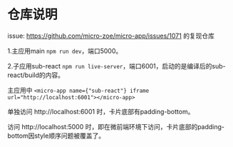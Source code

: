 # 仓库说明
issue: https://github.com/micro-zoe/micro-app/issues/1071 的复现仓库

1.主应用main
`npm run dev`，端口5000。

2.子应用sub-react
`npm run live-server`，端口6001，启动的是编译后的sub-react/build的内容。


主应用中  `<micro-app name={"sub-react"} iframe url="http://localhost:6001"></micro-app>`

单独访问 http://localhost:6001 时，卡片底部有padding-bottom。

访问 http://localhost:5000 时，即在微前端环境下访问，卡片底部的padding-bottom因style顺序问题被覆盖了。

